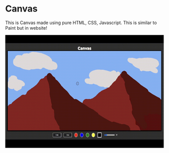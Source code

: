 # Canvas
This is Canvas made using pure HTML, CSS, Javascript. This is similar to Paint but in website!

<img src="https://github.com/CityIsBetter/canvas/blob/main/canvas.gif" width="640" height="360">
